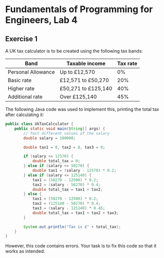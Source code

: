# Fundamentals of Programming for Engineers, Lab 4

## Exercise 1

A UK tax calculator is to be created using the following tax bands:

| Band               | Taxable income           | Tax rate |
|--------------------|--------------------------|----------|
| Personal Allowance  | Up to £12,570            | 0%       |
| Basic rate          | £12,571 to £50,270       | 20%      |
| Higher rate         | £50,271 to £125,140      | 40%      |
| Additional rate     | Over £125,140            | 45%      |

The following Java code was used to implement this, printing the total tax after calculating it:

```java
public class UkTaxCalculator {
    public static void main(String[] args) {
        // Test different values of the salary
        double salary = 100000;

        double tax1 = 0, tax2 = 0, tax3 = 0;

        if (salary <= 12570) {
            double total_tax = 0;
        } else if (salary <= 50270) {
            double tax1 = (salary - 12570) * 0.2;
        } else if (salary <= 125140) {
            tax1 = (50270 - 12500) * 0.2;
            tax2 = (salary - 50270) * 0.4;
            double total_tax = tax1 + tax2;
        } else {
            tax1 = (50270 - 12500) * 0.2;
            tax2 = (125140 - 50270) * 0.4;
            tax3 = (salary - 125140) * 0.45;
            double total_tax = tax1 + tax2 + tax3;
        }

        System.out.println("Tax is £" + total_tax);
    }
}
```

However, this code contains errors.
Your task is to fix this code so that it works as intended.

